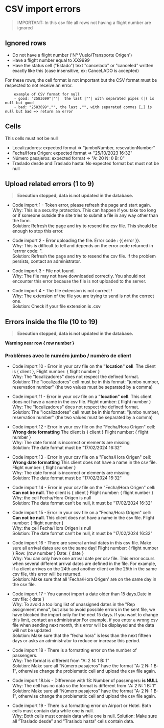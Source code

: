 # CSV import errors

> IMPORTANT: In this csv file all rows not having a flight number are ignored

## Ignored rows

- Do not have a flight number ('Nº Vuelo/Transporte Origen')
- Have a flight number equal to XX9999
- Have the status cell ("Estado") text "cancelado" or "canceled" written exactly like this (case insensitive, ex: CanceLADO is accepted)


For these rows, the cell format is not important but the CSV format must be respected to not receive an error.

```shell
    example of CSV format for null
    - good: "2583699"|""|  the last |""| with separated pipes (|) is null but good
    - bad: "2583699","", the last ,"", with separated commas [,] is null but bad => return an error 
```


## Cells

This cells must not be null

- Localizadores: expected format => "jumboNumber, resevationNumber"
- Fecha/Hora Origen: expected format => "25/10/2023 16:32"
- Número pasajeros: expected format => "A: 20 N: 0 B: 0" 
- Traslado desde and Traslado hasta: No expected format but must not be null



## Upload related errors (1 to 9)

> <b>Execution stopped, data is not updated in the database.</b>

- Code import 1 - Token error, please refresh the page and start again.<br>
Why: This is a security protection. This can happen if you take too long or if someone outside the site tries to submit a file in any way other than the form.<br>
Solution: Refresh the page and try to resend the csv file.  This should be enough to stop this error. 

- Code import 2 - Error uploading the file. Error code : {{ error }}.<br>
Why: This is difficult to tell and depends on the error code returned in "errror code: ".<br>
Solution: Refresh the page and try to resend the csv file. If the problem persists, contact an administrator.

- Code import 3 - File not found.<br>
Why: The file may not have downloaded correctly. You should not encounter this error because the file is not uploaded to the server.

- Code import 4 - The file extension is not correct !<br>
Why: The extension of the file you are trying to send is not the correct one.<br>
Solution: Check if your file extension is .csv


## Errors inside the file (10 to 19)

> <b>Execution stopped, data is not updated in the database.</b>

<b>Warning near row { row number }</b> 

### Problèmes avec le numéro jumbo / numéro de client 
- Code import 10 - Error in your csv file on the <b>"location" cell</b>. The client is { client }, Flight number: { flight number }<br>
Why: The "localizadores" does not respect the defined format.<br>
Solution: The "localizadores" cell must be in this format: "jumbo number, reservation number" (the two values must be separated by a comma) 

- Code import 11 - Error in your csv file on a <b>"location" cell</b>. This client does not have a name in the csv file. Flight number: { flight number }<br>
Why: The "localizadores" does not respect the defined format.<br>
Solution: The "localizadores" cell must be in this format: "jumbo number, reservation number" (the two values must be separated by a comma) 

- Code import 12 - Error in your csv file on the "Fecha/Hora Origen" cell: <b>Wrong date formatting</b> The client is { client } Flight number: { flight number }<br>
Why: The date format is incorrect or elements are missing<br>
Solution: The date format must be "17/02/2024 16:32"

- Code import 13 - Error in your csv file on a "Fecha/Hora Origen" cell: <b>Wrong date formatting</b> This client does not have a name in the csv file. Flight number: { flight number }<br>
Why: The date format is incorrect or elements are missing<br>
Solution: The date format must be "17/02/2024 16:32"

- Code import 14 - Error in your csv file on the "Fecha/Hora Origen" cell: <b>Can not be null</b>. The client is { client } Flight number: { flight number }<br>
Why: the cell Fecha/Hora Origen is null<br>
Solution: The date format can't be null, it must be "17/02/2024 16:32"

- Code import 15 - Error in your csv file on a "Fecha/Hora Origen" cell: <b>Can not be null</b>. This client does not have a name in the csv file. Flight number: { flight number }<br>
Why: the cell Fecha/Hora Origen is null<br>
Solution: The date format can't be null, it must be "17/02/2024 16:32"

- Code import 16 - There are several arrival dates in this csv file. Make sure all arrival dates are on the same day! Flight number: { flight number } Row: {row number } Date: { date }<br>
Why: You can only have one arrival date per csv file. This error occurs when several different arrival dates are defined in the file. For example, if a client arrives on the 24th and another client on the 25th in the same csv file, this error will be returned.<br>
Solution: Make sure that all 'Fecha/Hora Origen' are on the same day in the csv file.

- Code import 17 - You cannot import a date older than 15 days.Date in csv file: { date }<br>
Why: To avoid a too long list of unassigned dates in the "Rep assignment menu", but also to avoid possible errors in the sent file, we have blocked the import only for the next 15 days. If you want to change this limit, contact an administrator.For example, if you enter a wrong csv file when sending next month, this error will be displayed and the data will not be updated<br>
Solution: Make sure that the “fecha hora” is less than the next fifteen days or asks an administrator to reduce or increase this period. 

- Code import 18 - There is a formatting error on the number of passengers. <br>
Why: The format is different from "A: 2 N: 1 B: 1"<br>
Solution: Make sure all “Número pasajeros” have the format  "A: 2 N: 1 B: 1", otherwise change the problematic cell and upload the csv file again.

- Code import 18.bis - Difference with 18: Number of passengers: <b> is NULL </b>
Why: The cell has no data so the format is different from "A: 2 N: 1 B: 1"<br>
Solution: Make sure all “Número pasajeros” have the format  "A: 2 N: 1 B: 1", otherwise change the problematic cell and upload the csv file again.

- Code import 19 - There is a formatting error on Airport or Hotel. Both cells must contain data while one is null. <br>
Why: Both cells must contain data while one is null.
Solution: Make sure all ”Traslado desde” and ”Traslado hasta” cells contain data. 
